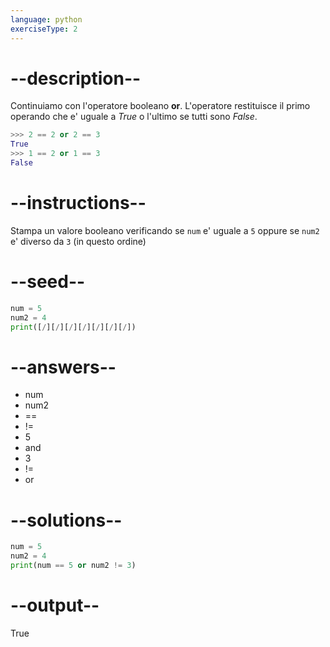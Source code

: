 ```yaml
---
language: python
exerciseType: 2
---
```


# --description--

Continuiamo con l'operatore booleano **or**.
L'operatore restituisce il primo operando che e' uguale a *True* o l'ultimo se tutti sono *False*.
```python
>>> 2 == 2 or 2 == 3
True
>>> 1 == 2 or 1 == 3
False
```

# --instructions--

Stampa un valore booleano verificando se `num` e' uguale a `5` oppure se `num2` e' diverso da `3` (in questo ordine)

# --seed--

```python
num = 5
num2 = 4
print([/][/][/][/][/][/][/])
```

# --answers--

- num 
- num2 
- == 
- != 
- 5
-  and 
- 3
- != 
-  or 

# --solutions--

```python
num = 5
num2 = 4
print(num == 5 or num2 != 3)
```

# --output--

True

